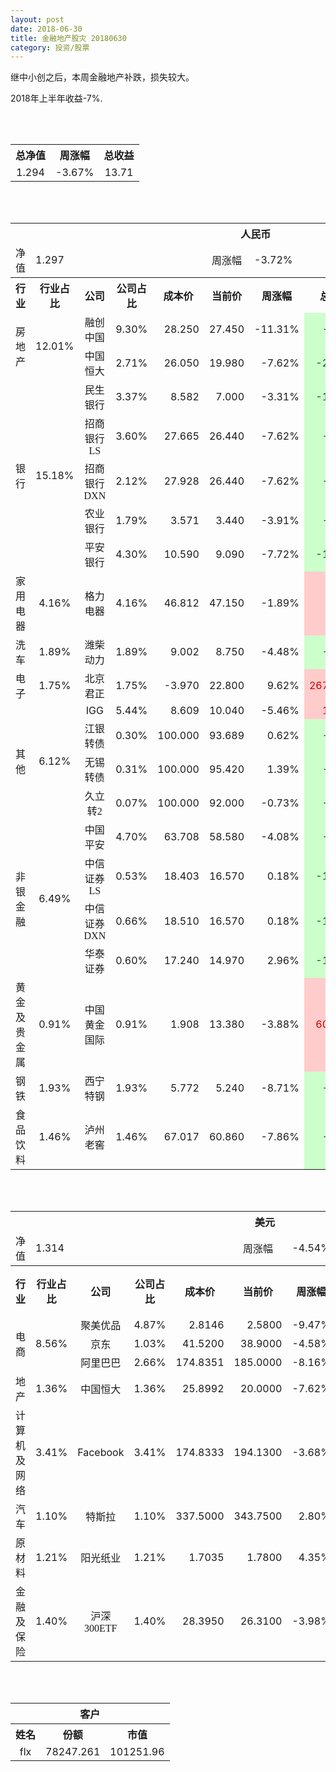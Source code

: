 ```yaml
---
layout: post
date: 2018-06-30
title: 金融地产股灾 20180630
category: 投资/股票
---
```


继中小创之后，本周金融地产补跌，损失较大。

2018年上半年收益-7%.

<br/>
<br/>

<table cellspacing="0" border="0">
	<tr>
		<th height="21" align="center"><font face="Noto Sans CJK SC Regular">总净值</font></th>
		<th align="center"><font face="Noto Sans CJK SC Regular">周涨幅</font></th>
		<th align="center"><font face="Noto Sans CJK SC Regular">总收益</font></th>
	</tr>
	<tr>
		<td height="17" align="center" sdval="1.294" sdnum="1033;0;0.000">1.294</td>
		<td align="center" sdval="-0.0367" sdnum="1033;0;0.00%">-3.67%</td>
		<td align="center" sdval="13.71" sdnum="1033;0;0.00">13.71</td>
	</tr>
</table>
<br />
<br />
<table>
	<tr>
		<th colspan="11"  height="21" align="center" valign="middle"><font face="Noto Sans CJK SC Regular">人民币</font></th>
		</tr>
	<tr>
		<td height="17" align="center"><font face="Noto Sans CJK SC Regular">净值</font></td>
		<td colspan="4"  align="left" valign="middle" sdval="1.297" sdnum="1033;">1.297</td>
		<td align="center"><font face="Noto Sans CJK SC Regular">周涨幅</font></td>
		<td colspan="5"  align="left" valign="middle" sdval="-0.0372" sdnum="1033;0;0.00%">-3.72%</td>
		</tr>
	<tr>
		<th height="22" align="center" valign="middle"><font face="Noto Sans CJK SC Regular">行业</font></th>
		<th align="center" valign="middle"><font face="Noto Sans CJK SC Regular">行业占比</font></th>
		<th align="center"><font face="Noto Sans CJK SC Regular">公司</font></th>
		<th align="center"><font face="Noto Sans CJK SC Regular">公司占比</font></th>
		<th align="center"><font face="Noto Sans CJK SC Regular">成本价</font></th>
		<th align="center"><font face="Noto Sans CJK SC Regular">当前价</font></th>
		<th align="center"><font face="Noto Sans CJK SC Regular">周涨幅</font></th>
		<th align="center"><font face="Noto Sans CJK SC Regular">总涨幅</font></th>
		<th align="left"><font face="Noto Sans CJK SC Regular">下一阶梯</font></th>
		<th align="left"><font face="Noto Sans CJK SC Regular">浮动止损价</font></th>
		<th align="center"><font face="Noto Sans CJK SC Regular">止损价</font></th>
	</tr>
	<tr>
		<td rowspan="2"  height="34" align="center" valign="middle"><font face="Noto Sans CJK SC Regular">房地产</font></td>
		<td rowspan="2"  align="center" valign="middle" sdval="0.1201" sdnum="1033;0;0.00%">12.01%</td>
		<td align="center"><font face="Noto Sans CJK SC Regular">融创中国</font></td>
		<td align="right" sdval="0.093" sdnum="1033;0;0.00%">9.30%</td>
		<td align="right" sdval="28.25" sdnum="1033;0;0.000">28.250</td>
		<td align="right" sdval="27.45" sdnum="1033;0;0.000">27.450</td>
		<td align="right" sdval="-0.1131" sdnum="1033;0;0.00%">-11.31%</td>
		<td align="right" bgcolor="#CCFFCC" sdval="-0.0297185840707965" sdnum="1033;0;0.00%"><font color="#006600">-2.97%</font></td>
		<td align="right" sdval="35.3125" sdnum="1033;0;0.000">35.313</td>
		<td align="right" sdval="0" sdnum="1033;0;0.000">0.000</td>
		<td align="right" sdval="0" sdnum="1033;0;0.000">0.000</td>
	</tr>
	<tr>
		<td align="center"><font face="Noto Sans CJK SC Regular">中国恒大</font></td>
		<td align="right" sdval="0.0271" sdnum="1033;0;0.00%">2.71%</td>
		<td align="right" sdval="26.05" sdnum="1033;0;0.000">26.050</td>
		<td align="right" sdval="19.98" sdnum="1033;0;0.000">19.980</td>
		<td align="right" sdval="-0.0762" sdnum="1033;0;0.00%">-7.62%</td>
		<td align="right" bgcolor="#CCFFCC" sdval="-0.234413435700576" sdnum="1033;0;0.00%"><font color="#006600">-23.44%</font></td>
		<td align="right" sdval="32.5625" sdnum="1033;0;0.000">32.563</td>
		<td align="right" sdval="0" sdnum="1033;0;0.000">0.000</td>
		<td align="right" sdval="0" sdnum="1033;0;0.000">0.000</td>
	</tr>
	<tr>
		<td rowspan="5"  height="93" align="center" valign="middle"><font face="Noto Sans CJK SC Regular">银行</font></td>
		<td rowspan="5"  align="center" valign="middle" sdval="0.1518" sdnum="1033;0;0.00%">15.18%</td>
		<td align="center"><font face="Noto Sans CJK SC Regular">民生银行</font></td>
		<td align="right" sdval="0.0337" sdnum="1033;0;0.00%">3.37%</td>
		<td align="right" sdval="8.582" sdnum="1033;0;0.000">8.582</td>
		<td align="right" sdval="7" sdnum="1033;0;0.000">7.000</td>
		<td align="right" sdval="-0.0331" sdnum="1033;0;0.00%">-3.31%</td>
		<td align="right" bgcolor="#CCFFCC" sdval="-0.185739314845025" sdnum="1033;0;0.00%"><font color="#006600">-18.57%</font></td>
		<td align="right" sdval="10.7275" sdnum="1033;0;0.000">10.728</td>
		<td align="right" sdval="0" sdnum="1033;0;0.000">0.000</td>
		<td align="right" sdval="0" sdnum="1033;0;0.000">0.000</td>
	</tr>
	<tr>
		<td align="center"><font face="Noto Sans CJK SC Regular">招商银行LS</font></td>
		<td align="right" sdval="0.036" sdnum="1033;0;0.00%">3.60%</td>
		<td align="right" sdval="27.665" sdnum="1033;0;0.000">27.665</td>
		<td align="right" sdval="26.44" sdnum="1033;0;0.000">26.440</td>
		<td align="right" sdval="-0.0762" sdnum="1033;0;0.00%">-7.62%</td>
		<td align="right" bgcolor="#CCFFCC" sdval="-0.0456797758901138" sdnum="1033;0;0.00%"><font color="#006600">-4.57%</font></td>
		<td align="right" sdval="34.58125" sdnum="1033;0;0.000">34.581</td>
		<td align="right" sdval="0" sdnum="1033;0;0.000">0.000</td>
		<td align="right" sdval="0" sdnum="1033;0;0.000">0.000</td>
	</tr>
	<tr>
		<td align="center"><font face="Noto Sans CJK SC Regular">招商银行DXN</font></td>
		<td align="right" sdval="0.0212" sdnum="1033;0;0.00%">2.12%</td>
		<td align="right" sdval="27.928" sdnum="1033;0;0.000">27.928</td>
		<td align="right" sdval="26.44" sdnum="1033;0;0.000">26.440</td>
		<td align="right" sdval="-0.0762" sdnum="1033;0;0.00%">-7.62%</td>
		<td align="right" bgcolor="#CCFFCC" sdval="-0.0546798625035807" sdnum="1033;0;0.00%"><font color="#006600">-5.47%</font></td>
		<td align="right" sdval="34.91" sdnum="1033;0;0.000">34.910</td>
		<td align="right" sdval="0" sdnum="1033;0;0.000">0.000</td>
		<td align="right" sdval="0" sdnum="1033;0;0.000">0.000</td>
	</tr>
	<tr>
		<td align="center"><font face="Noto Sans CJK SC Regular">农业银行</font></td>
		<td align="right" sdval="0.0179" sdnum="1033;0;0.00%">1.79%</td>
		<td align="right" sdval="3.571" sdnum="1033;0;0.000">3.571</td>
		<td align="right" sdval="3.44" sdnum="1033;0;0.000">3.440</td>
		<td align="right" sdval="-0.0391" sdnum="1033;0;0.00%">-3.91%</td>
		<td align="right" bgcolor="#CCFFCC" sdval="-0.0380844021282555" sdnum="1033;0;0.00%"><font color="#006600">-3.81%</font></td>
		<td align="right" sdval="4.46375" sdnum="1033;0;0.000">4.464</td>
		<td align="right" sdval="0" sdnum="1033;0;0.000">0.000</td>
		<td align="right" sdval="0" sdnum="1033;0;0.000">0.000</td>
	</tr>
	<tr>
		<td align="center"><font face="Noto Sans CJK SC Regular">平安银行</font></td>
		<td align="right" sdval="0.043" sdnum="1033;0;0.00%">4.30%</td>
		<td align="right" sdval="10.59" sdnum="1033;0;0.000">10.590</td>
		<td align="right" sdval="9.09" sdnum="1033;0;0.000">9.090</td>
		<td align="right" sdval="-0.0772" sdnum="1033;0;0.00%">-7.72%</td>
		<td align="right" bgcolor="#CCFFCC" sdval="-0.143043059490085" sdnum="1033;0;0.00%"><font color="#006600">-14.30%</font></td>
		<td align="right" sdval="13.2375" sdnum="1033;0;0.000">13.238</td>
		<td align="right" sdval="0" sdnum="1033;0;0.000">0.000</td>
		<td align="right" sdval="0" sdnum="1033;0;0.000">0.000</td>
	</tr>
	<tr>
		<td height="17" align="center" valign="middle"><font face="Noto Sans CJK SC Regular">家用电器</font></td>
		<td align="center" valign="middle" sdval="0.0416" sdnum="1033;0;0.00%">4.16%</td>
		<td align="center"><font face="Noto Sans CJK SC Regular">格力电器</font></td>
		<td align="right" sdval="0.0416" sdnum="1033;0;0.00%">4.16%</td>
		<td align="right" sdval="46.812" sdnum="1033;0;0.000">46.812</td>
		<td align="right" sdval="47.15" sdnum="1033;0;0.000">47.150</td>
		<td align="right" sdval="-0.0189" sdnum="1033;0;0.00%">-1.89%</td>
		<td align="right" bgcolor="#FFCCCC" sdval="0.00582037084508236" sdnum="1033;0;0.00%"><font color="#CC0000">0.58%</font></td>
		<td align="right" sdval="58.515" sdnum="1033;0;0.000">58.515</td>
		<td align="right" sdval="0" sdnum="1033;0;0.000">0.000</td>
		<td align="right" sdval="0" sdnum="1033;0;0.000">0.000</td>
	</tr>
	<tr>
		<td height="17" align="center" valign="middle"><font face="Noto Sans CJK SC Regular">洗车</font></td>
		<td align="center" valign="middle" sdval="0.0189" sdnum="1033;0;0.00%">1.89%</td>
		<td align="center"><font face="Noto Sans CJK SC Regular">潍柴动力</font></td>
		<td align="right" sdval="0.0189" sdnum="1033;0;0.00%">1.89%</td>
		<td align="right" sdval="9.002" sdnum="1033;0;0.000">9.002</td>
		<td align="right" sdval="8.75" sdnum="1033;0;0.000">8.750</td>
		<td align="right" sdval="-0.0448" sdnum="1033;0;0.00%">-4.48%</td>
		<td align="right" bgcolor="#CCFFCC" sdval="-0.0293937791601868" sdnum="1033;0;0.00%"><font color="#006600">-2.94%</font></td>
		<td align="right" sdval="11.2525" sdnum="1033;0;0.000">11.253</td>
		<td align="right" sdval="0" sdnum="1033;0;0.000">0.000</td>
		<td align="right" sdval="0" sdnum="1033;0;0.000">0.000</td>
	</tr>
	<tr>
		<td height="17" align="center" valign="middle"><font face="Noto Sans CJK SC Regular">电子</font></td>
		<td align="center" valign="middle" sdval="0.0175" sdnum="1033;0;0.00%">1.75%</td>
		<td align="center"><font face="Noto Sans CJK SC Regular">北京君正</font></td>
		<td align="right" sdval="0.0175" sdnum="1033;0;0.00%">1.75%</td>
		<td align="right" sdval="-3.97" sdnum="1033;0;0.000">-3.970</td>
		<td align="right" sdval="22.8" sdnum="1033;0;0.000">22.800</td>
		<td align="right" sdval="0.0962" sdnum="1033;0;0.00%">9.62%</td>
		<td align="right" bgcolor="#FFCCCC" sdval="26.77" sdnum="1033;0;0.00%"><font color="#CC0000">2677.00%</font></td>
		<td align="right" bgcolor="#CCFFCC" sdval="28.421709430404" sdnum="1033;0;0.000"><font color="#006600">28.422</font></td>
		<td align="right" bgcolor="#FFCCCC" sdval="20.9183781407773" sdnum="1033;0;0.000"><font color="#CC0000">20.918</font></td>
		<td align="right" sdval="0" sdnum="1033;0;0.000">0.000</td>
	</tr>
	<tr>
		<td rowspan="4"  height="72" align="center" valign="middle"><font face="Noto Sans CJK SC Regular">其他</font></td>
		<td rowspan="4"  align="center" valign="middle" sdval="0.0612" sdnum="1033;0;0.00%">6.12%</td>
		<td align="center">IGG</td>
		<td align="right" sdval="0.0544" sdnum="1033;0;0.00%">5.44%</td>
		<td align="right" sdval="8.6088" sdnum="1033;0;0.000">8.609</td>
		<td align="right" sdval="10.04" sdnum="1033;0;0.000">10.040</td>
		<td align="right" sdval="-0.0546" sdnum="1033;0;0.00%">-5.46%</td>
		<td align="right" bgcolor="#FFCCCC" sdval="0.164848489917294" sdnum="1033;0;0.00%"><font color="#CC0000">16.48%</font></td>
		<td align="right" sdval="10.761" sdnum="1033;0;0.000">10.761</td>
		<td align="right" sdval="0" sdnum="1033;0;0.000">0.000</td>
		<td align="right" sdval="0" sdnum="1033;0;0.000">0.000</td>
	</tr>
	<tr>
		<td align="center"><font face="Noto Sans CJK SC Regular"> 江银转债</font></td>
		<td align="right" sdval="0.003" sdnum="1033;0;0.00%">0.30%</td>
		<td align="right" sdval="100" sdnum="1033;0;0.000">100.000</td>
		<td align="right" sdval="93.689" sdnum="1033;0;0.000">93.689</td>
		<td align="right" sdval="0.0062" sdnum="1033;0;0.00%">0.62%</td>
		<td align="right" bgcolor="#CCFFCC" sdval="-0.0645100000000002" sdnum="1033;0;0.00%"><font color="#006600">-6.45%</font></td>
		<td align="right" sdval="125" sdnum="1033;0;0.000">125.000</td>
		<td align="right" sdval="0" sdnum="1033;0;0.000">0.000</td>
		<td align="right" sdval="0" sdnum="1033;0;0.000">0.000</td>
	</tr>
	<tr>
		<td align="center"><font face="Noto Sans CJK SC Regular">无锡转债</font></td>
		<td align="right" sdval="0.0031" sdnum="1033;0;0.00%">0.31%</td>
		<td align="right" sdval="100" sdnum="1033;0;0.000">100.000</td>
		<td align="right" sdval="95.42" sdnum="1033;0;0.000">95.420</td>
		<td align="right" sdval="0.0139" sdnum="1033;0;0.00%">1.39%</td>
		<td align="right" bgcolor="#CCFFCC" sdval="-0.0472" sdnum="1033;0;0.00%"><font color="#006600">-4.72%</font></td>
		<td align="right" sdval="125" sdnum="1033;0;0.000">125.000</td>
		<td align="right" sdval="0" sdnum="1033;0;0.000">0.000</td>
		<td align="right" sdval="0" sdnum="1033;0;0.000">0.000</td>
	</tr>
	<tr>
		<td align="center"><font face="Noto Sans CJK SC Regular">久立转2</font></td>
		<td align="right" sdval="0.0007" sdnum="1033;0;0.00%">0.07%</td>
		<td align="right" sdval="100" sdnum="1033;0;0.000">100.000</td>
		<td align="right" sdval="92" sdnum="1033;0;0.000">92.000</td>
		<td align="right" sdval="-0.0073" sdnum="1033;0;0.00%">-0.73%</td>
		<td align="right" bgcolor="#CCFFCC" sdval="-0.0814" sdnum="1033;0;0.00%"><font color="#006600">-8.14%</font></td>
		<td align="right" sdval="125" sdnum="1033;0;0.000">125.000</td>
		<td align="right" sdval="0" sdnum="1033;0;0.000">0.000</td>
		<td align="right" sdval="0" sdnum="1033;0;0.000">0.000</td>
	</tr>
	<tr>
		<td rowspan="4"  height="70" align="center" valign="middle"><font face="Noto Sans CJK SC Regular">非银金融</font></td>
		<td rowspan="4"  align="center" valign="middle" sdval="0.0649" sdnum="1033;0;0.00%">6.49%</td>
		<td align="center"><font face="Noto Sans CJK SC Regular">中国平安</font></td>
		<td align="right" sdval="0.047" sdnum="1033;0;0.00%">4.70%</td>
		<td align="right" sdval="63.708" sdnum="1033;0;0.000">63.708</td>
		<td align="right" sdval="58.58" sdnum="1033;0;0.000">58.580</td>
		<td align="right" sdval="-0.0408" sdnum="1033;0;0.00%">-4.08%</td>
		<td align="right" bgcolor="#CCFFCC" sdval="-0.0818922458717901" sdnum="1033;0;0.00%"><font color="#006600">-8.19%</font></td>
		<td align="right" sdval="79.635" sdnum="1033;0;0.000">79.635</td>
		<td align="right" sdval="0" sdnum="1033;0;0.000">0.000</td>
		<td align="right" sdval="0" sdnum="1033;0;0.000">0.000</td>
	</tr>
	<tr>
		<td align="center"><font face="Noto Sans CJK SC Regular">中信证券LS</font></td>
		<td align="right" sdval="0.0053" sdnum="1033;0;0.00%">0.53%</td>
		<td align="right" sdval="18.403" sdnum="1033;0;0.000">18.403</td>
		<td align="right" sdval="16.57" sdnum="1033;0;0.000">16.570</td>
		<td align="right" sdval="0.0018" sdnum="1033;0;0.00%">0.18%</td>
		<td align="right" bgcolor="#CCFFCC" sdval="-0.101003325544748" sdnum="1033;0;0.00%"><font color="#006600">-10.10%</font></td>
		<td align="right" sdval="23.00375" sdnum="1033;0;0.000">23.004</td>
		<td align="right" sdval="0" sdnum="1033;0;0.000">0.000</td>
		<td align="right" sdval="0" sdnum="1033;0;0.000">0.000</td>
	</tr>
	<tr>
		<td align="center"><font face="Noto Sans CJK SC Regular">中信证券DXN</font></td>
		<td align="right" sdval="0.0066" sdnum="1033;0;0.00%">0.66%</td>
		<td align="right" sdval="18.51" sdnum="1033;0;0.000">18.510</td>
		<td align="right" sdval="16.57" sdnum="1033;0;0.000">16.570</td>
		<td align="right" sdval="0.0018" sdnum="1033;0;0.00%">0.18%</td>
		<td align="right" bgcolor="#CCFFCC" sdval="-0.106208211777418" sdnum="1033;0;0.00%"><font color="#006600">-10.62%</font></td>
		<td align="right" sdval="23.1375" sdnum="1033;0;0.000">23.138</td>
		<td align="right" sdval="0" sdnum="1033;0;0.000">0.000</td>
		<td align="right" sdval="0" sdnum="1033;0;0.000">0.000</td>
	</tr>
	<tr>
		<td align="center"><font face="Noto Sans CJK SC Regular">华泰证券</font></td>
		<td align="right" sdval="0.006" sdnum="1033;0;0.00%">0.60%</td>
		<td align="right" sdval="17.24" sdnum="1033;0;0.000">17.240</td>
		<td align="right" sdval="14.97" sdnum="1033;0;0.000">14.970</td>
		<td align="right" sdval="0.0296" sdnum="1033;0;0.00%">2.96%</td>
		<td align="right" bgcolor="#CCFFCC" sdval="-0.133070533642691" sdnum="1033;0;0.00%"><font color="#006600">-13.31%</font></td>
		<td align="right" sdval="21.55" sdnum="1033;0;0.000">21.550</td>
		<td align="right" sdval="0" sdnum="1033;0;0.000">0.000</td>
		<td align="right" sdval="0" sdnum="1033;0;0.000">0.000</td>
	</tr>
	<tr>
		<td height="17" align="center"><font face="Noto Sans CJK SC Regular">黄金及贵金属</font></td>
		<td align="center" valign="middle" sdval="0.0091" sdnum="1033;0;0.00%">0.91%</td>
		<td align="center"><font face="Noto Sans CJK SC Regular">中国黄金国际</font></td>
		<td align="right" sdval="0.0091" sdnum="1033;0;0.00%">0.91%</td>
		<td align="right" sdval="1.908" sdnum="1033;0;0.000">1.908</td>
		<td align="right" sdval="13.38" sdnum="1033;0;0.000">13.380</td>
		<td align="right" sdval="-0.0388" sdnum="1033;0;0.00%">-3.88%</td>
		<td align="right" bgcolor="#FFCCCC" sdval="6.0111786163522" sdnum="1033;0;0.00%"><font color="#CC0000">601.12%</font></td>
		<td align="right" bgcolor="#CCFFCC" sdval="14.2157077789307" sdnum="1033;0;0.000"><font color="#006600">14.216</font></td>
		<td align="right" bgcolor="#FFCCCC" sdval="10.462760925293" sdnum="1033;0;0.000"><font color="#CC0000">10.463</font></td>
		<td align="right" sdval="0" sdnum="1033;0;0.000">0.000</td>
	</tr>
	<tr>
		<td height="17" align="center"><font face="Noto Sans CJK SC Regular">钢铁</font></td>
		<td align="center" valign="middle" sdval="0.0193" sdnum="1033;0;0.00%">1.93%</td>
		<td align="center"><font face="Noto Sans CJK SC Regular">西宁特钢</font></td>
		<td align="right" sdval="0.0193" sdnum="1033;0;0.00%">1.93%</td>
		<td align="right" sdval="5.772" sdnum="1033;0;0.000">5.772</td>
		<td align="right" sdval="5.24" sdnum="1033;0;0.000">5.240</td>
		<td align="right" sdval="-0.0871" sdnum="1033;0;0.00%">-8.71%</td>
		<td align="right" bgcolor="#CCFFCC" sdval="-0.0935690921690923" sdnum="1033;0;0.00%"><font color="#006600">-9.36%</font></td>
		<td align="right" sdval="7.215" sdnum="1033;0;0.000">7.215</td>
		<td align="right" sdval="0" sdnum="1033;0;0.000">0.000</td>
		<td align="right" sdval="0" sdnum="1033;0;0.000">0.000</td>
	</tr>
	<tr>
		<td height="17" align="center"><font face="Noto Sans CJK SC Regular">食品饮料</font></td>
		<td align="center" valign="middle" sdval="0.0146" sdnum="1033;0;0.00%">1.46%</td>
		<td align="center"><font face="Noto Sans CJK SC Regular">泸州老窖</font></td>
		<td align="right" sdval="0.0146" sdnum="1033;0;0.00%">1.46%</td>
		<td align="right" sdval="67.017" sdnum="1033;0;0.000">67.017</td>
		<td align="right" sdval="60.86" sdnum="1033;0;0.000">60.860</td>
		<td align="right" sdval="-0.0786" sdnum="1033;0;0.00%">-7.86%</td>
		<td align="right" bgcolor="#CCFFCC" sdval="-0.0932722115284181" sdnum="1033;0;0.00%"><font color="#006600">-9.33%</font></td>
		<td align="right" sdval="83.77125" sdnum="1033;0;0.000">83.771</td>
		<td align="right" sdval="0" sdnum="1033;0;0.000">0.000</td>
		<td align="right" sdval="0" sdnum="1033;0;0.000">0.000</td>
	</tr>
</table>
<br />
<br />
<table>
	<tr>
		<th colspan="11"  height="21" align="center" valign="middle"><font face="Noto Sans CJK SC Regular">美元</font></th>
		</tr>
	<tr>
		<td height="17" align="center"><font face="Noto Sans CJK SC Regular">净值</font></td>
		<td colspan="4"  align="left" valign="middle" sdval="1.314" sdnum="1033;">1.314</td>
		<td align="center"><font face="Noto Sans CJK SC Regular">周涨幅</font></td>
		<td colspan="5"  align="left" valign="middle" sdval="-0.0454" sdnum="1033;0;0.00%">-4.54%</td>
		</tr>
	<tr>
		<th height="21" align="center" valign="middle"><font face="Noto Sans CJK SC Regular">行业</font></th>
		<th align="center" valign="middle"><font face="Noto Sans CJK SC Regular">行业占比</font></th>
		<th align="center"><font face="Noto Sans CJK SC Regular">公司</font></th>
		<th align="center"><font face="Noto Sans CJK SC Regular">公司占比</font></th>
		<th align="center"><font face="Noto Sans CJK SC Regular">成本价</font></th>
		<th align="center"><font face="Noto Sans CJK SC Regular">当前价</font></th>
		<th align="center"><font face="Noto Sans CJK SC Regular">周涨幅</font></th>
		<th align="center"><font face="Noto Sans CJK SC Regular">总涨幅</font></th>
		<th align="left"><font face="Noto Sans CJK SC Regular">下一阶梯</font></th>
		<th align="left"><font face="Noto Sans CJK SC Regular">浮动止损价</font></th>
		<th align="center"><font face="Noto Sans CJK SC Regular">止损价</font></th>
	</tr>
	<tr>
		<td rowspan="3"  height="51" align="center" valign="middle"><font face="Noto Sans CJK SC Regular">电商</font></td>
		<td rowspan="3"  align="center" valign="middle" sdval="0.0856" sdnum="1033;0;0.00%">8.56%</td>
		<td align="center" sdnum="1033;0;0.00%"><font face="Noto Sans CJK SC Regular">聚美优品</font></td>
		<td align="right" sdval="0.0487" sdnum="1033;0;0.00%">4.87%</td>
		<td align="right" sdval="2.8146" sdnum="1033;0;0.0000">2.8146</td>
		<td align="right" sdval="2.58" sdnum="1033;0;0.0000">2.5800</td>
		<td align="right" sdval="-0.0947" sdnum="1033;0;0.00%">-9.47%</td>
		<td align="right" bgcolor="#CCFFCC" sdval="-0.084751097846941" sdnum="1033;0;0.00%"><font color="#006600">-8.48%</font></td>
		<td align="right" sdval="3.51825" sdnum="1033;0;0.000">3.518</td>
		<td align="right" sdval="0" sdnum="1033;0;0.000">0.000</td>
		<td align="right" sdval="0" sdnum="1033;0;0.000">0.000</td>
	</tr>
	<tr>
		<td align="center" sdnum="1033;0;0.00%"><font face="Noto Sans CJK SC Regular">京东</font></td>
		<td align="right" sdval="0.0103" sdnum="1033;0;0.00%">1.03%</td>
		<td align="right" sdval="41.52" sdnum="1033;0;0.0000">41.5200</td>
		<td align="right" sdval="38.9" sdnum="1033;0;0.0000">38.9000</td>
		<td align="right" sdval="-0.0458" sdnum="1033;0;0.00%">-4.58%</td>
		<td align="right" bgcolor="#CCFFCC" sdval="-0.0645021194605011" sdnum="1033;0;0.00%"><font color="#006600">-6.45%</font></td>
		<td align="right" sdval="51.9" sdnum="1033;0;0.000">51.900</td>
		<td align="right" sdval="0" sdnum="1033;0;0.000">0.000</td>
		<td align="right" sdval="0" sdnum="1033;0;0.000">0.000</td>
	</tr>
	<tr>
		<td align="center" sdnum="1033;0;0.00%"><font face="Noto Sans CJK SC Regular">阿里巴巴</font></td>
		<td align="right" sdval="0.0266" sdnum="1033;0;0.00%">2.66%</td>
		<td align="right" sdval="174.8351" sdnum="1033;0;0.0000">174.8351</td>
		<td align="right" sdval="185" sdnum="1033;0;0.0000">185.0000</td>
		<td align="right" sdval="-0.0816" sdnum="1033;0;0.00%">-8.16%</td>
		<td align="right" bgcolor="#FFCCCC" sdval="0.0567399272800484" sdnum="1033;0;0.00%"><font color="#CC0000">5.67%</font></td>
		<td align="right" sdval="218.543875" sdnum="1033;0;0.000">218.544</td>
		<td align="right" sdval="0" sdnum="1033;0;0.000">0.000</td>
		<td align="right" sdval="0" sdnum="1033;0;0.000">0.000</td>
	</tr>
	<tr>
		<td height="17" align="center" valign="middle"><font face="Noto Sans CJK SC Regular">地产</font></td>
		<td align="center" sdval="0.0136" sdnum="1033;0;0.00%">1.36%</td>
		<td align="center" sdnum="1033;0;0.00%"><font face="Noto Sans CJK SC Regular">中国恒大</font></td>
		<td align="right" sdval="0.0136" sdnum="1033;0;0.00%">1.36%</td>
		<td align="right" sdval="25.8992" sdnum="1033;0;0.0000">25.8992</td>
		<td align="right" sdval="20" sdnum="1033;0;0.0000">20.0000</td>
		<td align="right" sdval="-0.0762" sdnum="1033;0;0.00%">-7.62%</td>
		<td align="right" bgcolor="#CCFFCC" sdval="-0.229175375301168" sdnum="1033;0;0.00%"><font color="#006600">-22.92%</font></td>
		<td align="right" sdval="32.374" sdnum="1033;0;0.000">32.374</td>
		<td align="right" sdval="0" sdnum="1033;0;0.000">0.000</td>
		<td align="right" sdval="0" sdnum="1033;0;0.000">0.000</td>
	</tr>
	<tr>
		<td height="17" align="center"><font face="Noto Sans CJK SC Regular">计算机及网络</font></td>
		<td align="center" sdval="0.0341" sdnum="1033;0;0.00%">3.41%</td>
		<td align="center" sdnum="1033;0;0.00%">Facebook</td>
		<td align="right" sdval="0.0341" sdnum="1033;0;0.00%">3.41%</td>
		<td align="right" sdval="174.8333" sdnum="1033;0;0.0000">174.8333</td>
		<td align="right" sdval="194.13" sdnum="1033;0;0.0000">194.1300</td>
		<td align="right" sdval="-0.0368" sdnum="1033;0;0.00%">-3.68%</td>
		<td align="right" bgcolor="#FFCCCC" sdval="0.10897199435119" sdnum="1033;0;0.00%"><font color="#CC0000">10.90%</font></td>
		<td align="right" sdval="218.541625" sdnum="1033;0;0.000">218.542</td>
		<td align="right" sdval="0" sdnum="1033;0;0.000">0.000</td>
		<td align="right" sdval="0" sdnum="1033;0;0.000">0.000</td>
	</tr>
	<tr>
		<td height="17" align="center"><font face="Noto Sans CJK SC Regular">汽车</font></td>
		<td align="center" sdval="0.011" sdnum="1033;0;0.00%">1.10%</td>
		<td align="center" sdnum="1033;0;0.00%"><font face="Noto Sans CJK SC Regular">特斯拉</font></td>
		<td align="right" sdval="0.011" sdnum="1033;0;0.00%">1.10%</td>
		<td align="right" sdval="337.5" sdnum="1033;0;0.0000">337.5000</td>
		<td align="right" sdval="343.75" sdnum="1033;0;0.0000">343.7500</td>
		<td align="right" sdval="0.028" sdnum="1033;0;0.00%">2.80%</td>
		<td align="right" bgcolor="#FFCCCC" sdval="0.0171185185185185" sdnum="1033;0;0.00%"><font color="#CC0000">1.71%</font></td>
		<td align="right" sdval="421.875" sdnum="1033;0;0.000">421.875</td>
		<td align="right" sdval="0" sdnum="1033;0;0.000">0.000</td>
		<td align="right" sdval="0" sdnum="1033;0;0.000">0.000</td>
	</tr>
	<tr>
		<td height="17" align="center"><font face="Noto Sans CJK SC Regular">原材料</font></td>
		<td align="center" sdval="0.0121" sdnum="1033;0;0.00%">1.21%</td>
		<td align="center" sdnum="1033;0;0.00%"><font face="Noto Sans CJK SC Regular">阳光纸业</font></td>
		<td align="right" sdval="0.0121" sdnum="1033;0;0.00%">1.21%</td>
		<td align="right" sdval="1.7035" sdnum="1033;0;0.0000">1.7035</td>
		<td align="right" sdval="1.78" sdnum="1033;0;0.0000">1.7800</td>
		<td align="right" sdval="0.0435" sdnum="1033;0;0.00%">4.35%</td>
		<td align="right" bgcolor="#FFCCCC" sdval="0.0435075432932197" sdnum="1033;0;0.00%"><font color="#CC0000">4.35%</font></td>
		<td align="right" sdval="2.129375" sdnum="1033;0;0.000">2.129</td>
		<td align="right" sdval="0" sdnum="1033;0;0.000">0.000</td>
		<td align="right" sdval="0" sdnum="1033;0;0.000">0.000</td>
	</tr>
	<tr>
		<td height="21" align="center"><font face="Noto Sans CJK SC Regular"> 金融及保险</font></td>
		<td align="center" sdval="0.014" sdnum="1033;0;0.00%">1.40%</td>
		<td align="center" sdnum="1033;0;0.00%"><font face="Noto Sans CJK SC Regular">沪深300ETF</font></td>
		<td align="right" sdval="0.014" sdnum="1033;0;0.00%">1.40%</td>
		<td align="right" sdval="28.395" sdnum="1033;0;0.0000">28.3950</td>
		<td align="right" sdval="26.31" sdnum="1033;0;0.0000">26.3100</td>
		<td align="right" sdval="-0.0398" sdnum="1033;0;0.00%">-3.98%</td>
		<td align="right" bgcolor="#CCFFCC" sdval="-0.0748284204965664" sdnum="1033;0;0.00%"><font color="#006600">-7.48%</font></td>
		<td align="right" sdval="35.49375" sdnum="1033;0;0.000">35.494</td>
		<td align="right" sdval="0" sdnum="1033;0;0.000">0.000</td>
		<td align="right" sdval="0" sdnum="1033;0;0.000">0.000</td>
	</tr>
</table>
<br />
<br />
<table>
	<tr>
		<th colspan="11"  height="21" align="center" valign="middle"><font face="Noto Sans CJK SC Regular">客户</font></th>
		</tr>
	<tr>
		<th height="21" align="center"><font face="Noto Sans CJK SC Regular">姓名</font></th>
		<th align="center"><font face="Noto Sans CJK SC Regular">份额</font></th>
		<th align="center"><font face="Noto Sans CJK SC Regular">市值</font></th>
	</tr>
	<tr>
		<td height="17" align="center">flx</td>
		<td align="center" sdval="78247.261" sdnum="1033;">78247.261</td>
		<td align="center" sdval="101251.955734" sdnum="1033;0;0.00">101251.96</td>
	</tr>
</table>
